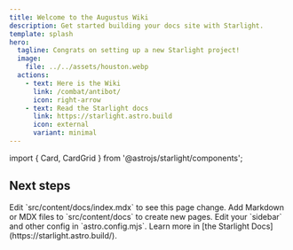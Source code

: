 ```yaml
---
title: Welcome to the Augustus Wiki
description: Get started building your docs site with Starlight.
template: splash
hero:
  tagline: Congrats on setting up a new Starlight project!
  image:
    file: ../../assets/houston.webp
  actions:
    - text: Here is the Wiki
      link: /combat/antibot/
      icon: right-arrow
    - text: Read the Starlight docs
      link: https://starlight.astro.build
      icon: external
      variant: minimal
---
```


import { Card, CardGrid } from '@astrojs/starlight/components';

## Next steps

<CardGrid stagger>
	<Card title="Update content" icon="pencil">
		Edit `src/content/docs/index.mdx` to see this page change.
	</Card>
	<Card title="Add new content" icon="add-document">
		Add Markdown or MDX files to `src/content/docs` to create new pages.
	</Card>
	<Card title="Configure your site" icon="setting">
		Edit your `sidebar` and other config in `astro.config.mjs`.
	</Card>
	<Card title="Read the docs" icon="open-book">
		Learn more in [the Starlight Docs](https://starlight.astro.build/).
	</Card>
</CardGrid>
